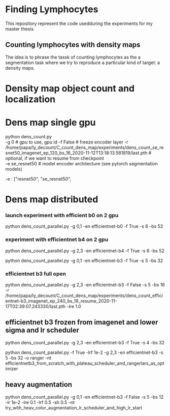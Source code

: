 # Finding Lymphocytes

This repository represent the code usedduring the experiments for my master thesis.

## Counting lymphocytes with density maps

The idea is to phrase the tassk of counting lymphocytes as the a segmentation task where we try to reproduce a particular kind of target: a density maps.



# Density map object count and localization

# Dens map single gpu

python dens_count.py   
    -g 0    # gpu to use, gpu id
    -f False   # freeze encoder layer
    -r /home/papa/ly_decount/C_count_dens_map/experiments/dens_count_se_resnet50_imagenet_ep_120_bs_16_2020-11-12T13:18:13.581819/last.pth
    # optional, if we want to resume from checkpoint   
    -e se_resnet50   # model encoder architecture (see pytorch segmentation models)


-e : ["resnet50", "se_resnet50",
# Dens map distributed


### launch experiment with efficient b0 on 2 gpu


python dens_count_parallel.py -g 0,1 -en efficientnet-b0 -f True -s 6 -bs 52

### experiment with efficientnet b4 on 2 gpu


python dens_count_parallel.py -g 2,3 -en efficientnet-b4 -f True -s 6 -bs 52


python dens_count_parallel.py -g 0,1 -en efficientnet-b3 -f True -s 5 -bs 32

### efficientnet b3 full open

python dens_count_parallel.py -g 2,3 -en efficientnet-b3 -f False -s 5 -bs 16 -r /home/papa/ly_decount/C_count_dens_map/experiments/dens_count_efficientnet-b3_imagenet_ep_240_bs_18_resume_2020-11-17T02:39:07.243330/last.pth -lre 1.0

## efficientnet b3 frozen from imagenet and lower sigma and lr scheduler

python dens_count_parallel.py -g 2,3 -en efficientnet-b3 -f True -s 4 -bs 32

python dens_count_parallel.py -f True -lrf 1e-2 -g 2,3 -en efficientnet-b3 -s 5 -bs 32 -o ranger -nt efficientnetb3_from_scratch_with_plateau_scheduler_and_rangerlars_as_optimizer

## heavy augmentation
python dens_count_parallel.py -g 0,1 -en efficientnet-b3 -f False -s 5 -bs 12 -lr 1e-2 -lre 0.1 -lrf 0.5 -sh 0.5 -nt try_with_heav_color_augmentation_lr_scheduler_and_high_lr_start